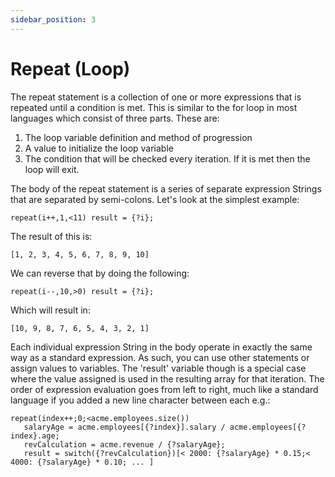 ```yaml
---
sidebar_position: 3
---
```


# Repeat (Loop)
The repeat statement is a collection of one or more expressions that is repeated until a condition is met. This is
similar to the for loop in most languages which consist of three parts. These are:

1) The loop variable definition and method of progression
2) A value to initialize the loop variable
3) The condition that will be checked every iteration. If it is met then the loop will exit.

The body of the repeat statement is a series of separate expression Strings that are separated by semi-colons. Let's look
at the simplest example:
```
repeat(i++,1,<11) result = {?i};
```
The result of this is:
```
[1, 2, 3, 4, 5, 6, 7, 8, 9, 10]
```
We can reverse that by doing the following:
```
repeat(i--,10,>0) result = {?i};
```
Which will result in:
```
[10, 9, 8, 7, 6, 5, 4, 3, 2, 1]
```
Each individual expression String in the body operate in exactly the same way as a standard expression. As such, you 
can use other statements or assign values to variables. The 'result' variable though is a special case where the value 
assigned is used in the resulting array for that iteration. The order of expression evaluation goes from left to right, 
much like a standard language if you added a new line character between each e.g.:
```
repeat(index++;0;<acme.employees.size())
   salaryAge = acme.employees[{?index}].salary / acme.employees[{?index}.age; 
   revCalculation = acme.revenue / {?salaryAge}; 
   result = switch({?revCalculation})[< 2000: {?salaryAge} * 0.15;< 4000: {?salaryAge} * 0.10; ... ]
```